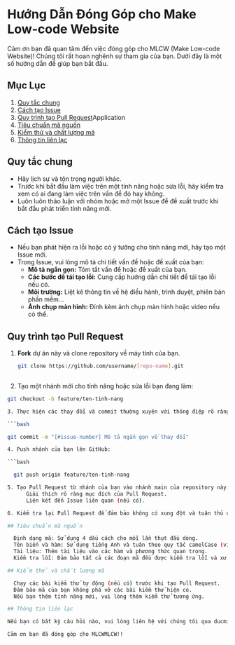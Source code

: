 # Hướng Dẫn Đóng Góp cho Make Low-code Website

Cảm ơn bạn đã quan tâm đến việc đóng góp cho MLCW (Make Low-code Website)! Chúng tôi rất hoan nghênh sự tham gia của bạn. Dưới đây là một số hướng dẫn để giúp bạn bắt đầu.

## Mục Lục

1. [Quy tắc chung](#quy-tắc-chung)
2. [Cách tạo Issue](#cách-tạo-issue)
3. [Quy trình tạo Pull Request](#quy-trình-tạo-pull-request)Application
4. [Tiêu chuẩn mã nguồn](#tiêu-chuẩn-mã-nguồn)
5. [Kiểm thử và chất lượng mã](#kiểm-thử-và-chất-lượng-mã)
6. [Thông tin liên lạc](#thông-tin-liên-lạc)

## Quy tắc chung

- Hãy lịch sự và tôn trọng người khác.
- Trước khi bắt đầu làm việc trên một tính năng hoặc sửa lỗi, hãy kiểm tra xem có ai đang làm việc trên vấn đề đó hay không.
- Luôn luôn thảo luận với nhóm hoặc mở một Issue để đề xuất trước khi bắt đầu phát triển tính năng mới.

## Cách tạo Issue

- Nếu bạn phát hiện ra lỗi hoặc có ý tưởng cho tính năng mới, hãy tạo một Issue mới.
- Trong Issue, vui lòng mô tả chi tiết vấn đề hoặc đề xuất của bạn:
  - **Mô tả ngắn gọn:** Tóm tắt vấn đề hoặc đề xuất của bạn.
  - **Các bước để tái tạo lỗi:** Cung cấp hướng dẫn chi tiết để tái tạo lỗi nếu có.
  - **Môi trường:** Liệt kê thông tin về hệ điều hành, trình duyệt, phiên bản phần mềm...
  - **Ảnh chụp màn hình:** Đính kèm ảnh chụp màn hình hoặc video nếu có thể.

## Quy trình tạo Pull Request

1. **Fork** dự án này và clone repository về máy tính của bạn.
   
   ```bash
   git clone https://github.com/username/[repo-name].git
 
2. Tạo một nhánh mới cho tính năng hoặc sửa lỗi bạn đang làm:

  ```bash
git checkout -b feature/ten-tinh-nang

3. Thực hiện các thay đổi và commit thường xuyên với thông điệp rõ ràng:

  ```bash
  
  git commit -m "[#issue-number] Mô tả ngắn gọn về thay đổi"

4. Push nhánh của bạn lên GitHub:

```bash

    git push origin feature/ten-tinh-nang

5. Tạo Pull Request từ nhánh của bạn vào nhánh main của repository này:
        Giải thích rõ ràng mục đích của Pull Request.
        Liên kết đến Issue liên quan (nếu có).

6. Kiểm tra lại Pull Request để đảm bảo không có xung đột và tuân thủ các tiêu chuẩn mã nguồn.

## Tiêu chuẩn mã nguồn

    Định dạng mã: Sử dụng 4 dấu cách cho mỗi lần thụt đầu dòng.
    Tên biến và hàm: Sử dụng tiếng Anh và tuân theo quy tắc camelCase (ví dụ: myFunctionName).
    Tài liệu: Thêm tài liệu vào các hàm và phương thức quan trọng.
    Kiểm tra lỗi: Đảm bảo tất cả các đoạn mã đều được kiểm tra lỗi và xử lý ngoại lệ.

## Kiểm thử và chất lượng mã

    Chạy các bài kiểm thử tự động (nếu có) trước khi tạo Pull Request.
    Đảm bảo mã của bạn không phá vỡ các bài kiểm thử hiện có.
    Nếu bạn thêm tính năng mới, vui lòng thêm kiểm thử tương ứng.

## Thông tin liên lạc

Nếu bạn có bất kỳ câu hỏi nào, vui lòng liên hệ với chúng tôi qua ducminhhoangkhmt2@gmail.com hoặc tham gia vào kênh [Discord/Slack] của chúng tôi.

Cảm ơn bạn đã đóng góp cho MLCWMLCW!!
